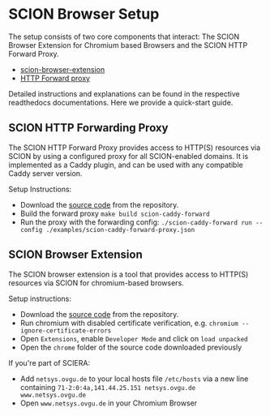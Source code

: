 # SCION Browser Setup
The setup consists of two core components that interact: The SCION Browser Extension for Chromium based Browsers and the SCION HTTP Forward Proxy.
- [scion-browser-extension](https://scion-browser-extension.readthedocs.io/en/latest/)
- [HTTP Forward proxy](https://scion-http-proxy.readthedocs.io/en/latest/index.html)

Detailed instructions and explanations can be found in the respective readthedocs documentations. Here we provide a quick-start guide.

## SCION HTTP Forwarding Proxy
The SCION HTTP Forward Proxy provides access to HTTP(S) resources via SCION by using a configured proxy for all SCION-enabled domains. It is implemented as a Caddy plugin, and can be used with any compatible Caddy server version.

Setup Instructions:
- Download the [source code](https://github.com/scionproto-contrib/http-proxy) from the repository.
- Build the forward proxy `make build scion-caddy-forward`
- Run the proxy with the forwarding config: `./scion-caddy-forward run --config ./examples/scion-caddy-forward-proxy.json`

## SCION Browser Extension
The SCION browser extension is a tool that provides access to HTTP(S) resources via SCION for chromium-based browsers. 

Setup instructions:
- Download the [source code]([https://github.com/scionproto-contrib/http-proxy](https://github.com/scionproto-contrib/browser-extension)) from the repository.
- Run chromium with disabled certificate verification, e.g. `chromium --ignore-certificate-errors`
- Open `Extensions`, enable `Developer Mode` and click on `load unpacked`
- Open the `chrome` folder of the source code downloaded previously

If you're part of SCIERA:
- Add `netsys.ovgu.de` to your local hosts file `/etc/hosts` via a new line containing `71-2:0:4a,141.44.25.151 netsys.ovgu.de www.netsys.ovgu.de`
- Open `www.netsys.ovgu.de` in your Chromium Browser
